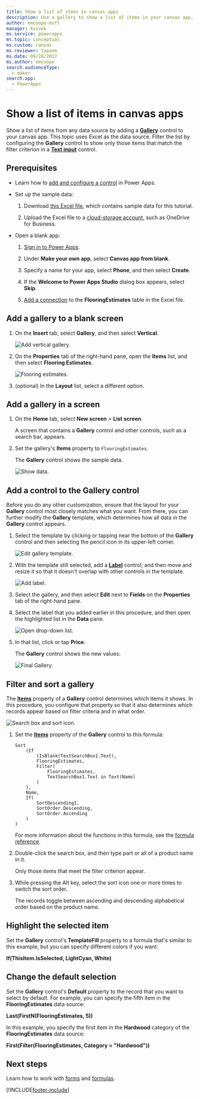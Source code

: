 ```yaml
---
title: Show a list of items in canvas apps
description: Use a gallery to show a list of items in your canvas app, and filter the list by specifying a criterion.
author: emcoope-msft
manager: kvivek
ms.service: powerapps
ms.topic: conceptual
ms.custom: canvas
ms.reviewer: tapanm
ms.date: 09/28/2017
ms.author: emcoope
search.audienceType: 
  - maker
search.app: 
  - PowerApps
---
```

# Show a list of items in canvas apps

Show a list of items from any data source by adding a **[Gallery](controls/control-gallery.md)** control to your canvas app. This topic uses Excel as the data source. Filter the list by configuring the **Gallery** control to show only those items that match the filter criterion in a **[Text input](controls/control-text-input.md)** control.

## Prerequisites

- Learn how to [add and configure a control](add-configure-controls.md) in Power Apps.

- Set up the sample data:
    1. Download [this Excel file](https://az787822.vo.msecnd.net/documentation/get-started-from-data/FlooringEstimates.xlsx), which contains sample data for this tutorial.

    2. Upload the Excel file to a [cloud-storage account](connections/cloud-storage-blob-connections.md), such as OneDrive for Business.

- Open a blank app:
    1. [Sign in to Power Apps](https://make.powerapps.com?utm_source=padocs&utm_medium=linkinadoc&utm_campaign=referralsfromdoc).

    1. Under **Make your own app**, select **Canvas app from blank**.

    1. Specify a name for your app, select **Phone**, and then select **Create**.

    1. If the **Welcome to Power Apps Studio** dialog box appears, select **Skip**.

    1. [Add a connection](add-data-connection.md) to the **FlooringEstimates** table in the Excel file.

## Add a gallery to a blank screen

1. On the **Insert** tab, select **Gallery**, and then select **Vertical**.

    ![Add vertical gallery.](./media/add-gallery/gallery-dropdown.png)

1. On the **Properties** tab of the right-hand pane, open the **Items** list, and then select **Flooring Estimates**.

    ![Flooring estimates.](./media/add-gallery/select-layout.png)

1. (optional) In the **Layout** list, select a different option.

## Add a gallery in a screen

1. On the **Home** tab, select **New screen** > **List screen**.

    A screen that contains a **Gallery** control and other controls, such as a search bar, appears.

1. Set the gallery's **Items** property to `FlooringEstimates`.

    The **Gallery** control shows the sample data.

    ![Show data.](./media/add-gallery/show-data-default.png)

## Add a control to the Gallery control
Before you do any other customization, ensure that the layout for your **Gallery** control most closely matches what you want. From there, you can further modify the **Gallery** template, which determines how all data in the **Gallery** control appears.

1. Select the template by clicking or tapping near the bottom of the **Gallery** control and then selecting the pencil icon in its upper-left corner.

    ![Edit gallery template.](./media/add-gallery/edit-item.png)

2. With the template still selected, add a **[Label](controls/control-text-box.md)** control, and then move and resize it so that it doesn't overlap with other controls in the template.

    ![Add label.](./media/add-gallery/add-text-box.png)

3. Select the gallery, and then select **Edit** next to **Fields** on the **Properties** tab of the right-hand pane.

4. Select the label that you added earlier in this procedure, and then open the highlighted list in the **Data** pane.

    ![Open drop-down list.](./media/add-gallery/open-dropdown.png)

5. In that list, click or tap **Price**.

    The **Gallery** control shows the new values.

    ![Final Gallery.](./media/add-gallery/final-gallery.png)

## Filter and sort a gallery
The **[Items](controls/properties-core.md)** property of a **Gallery** control determines which items it shows. In this procedure, you configure that property so that it also determines which records appear based on filter criteria and in what order.

![Search box and sort icon.](./media/add-gallery/text-search-box.png)

1. Set the **[Items](controls/properties-core.md)** property of the **Gallery** control to this formula:

    ```powerapps-dot
    Sort
        (If
            (IsBlank(TextSearchBox1.Text),
            FlooringEstimates,
            Filter(
                FlooringEstimates,
                TextSearchBox1.Text in Text(Name)
            )
        ),
        Name,
        If(
            SortDescending1,
            SortOrder.Descending,
            SortOrder.Ascending
        )
    )
    ```

    For more information about the functions in this formula, see the [formula reference](formula-reference.md).

1. Double-click the search box, and then type part or all of a product name in it.

    Only those items that meet the filter criterion appear.

1. While pressing the Alt key, select the sort icon one or more times to switch the sort order.

    The records toggle between ascending and descending alphabetical order based on the product name.

## Highlight the selected item
Set the **Gallery** control's **TemplateFill** property to a formula that's similar to this example, but you can specify different colors if you want:

**If(ThisItem.IsSelected, LightCyan, White)**

## Change the default selection
Set the **Gallery** control's **Default** property to the record that you want to select by default. For example, you can specify the fifth item in the **FlooringEstimates** data source:

**Last(FirstN(FlooringEstimates, 5))**

In this example, you specify the first item in the **Hardwood** category of the **FlooringEstimates** data source:

**First(Filter(FlooringEstimates, Category = "Hardwood"))**

## Next steps
Learn how to work with [forms](working-with-forms.md) and [formulas](working-with-formulas.md).


[!INCLUDE[footer-include](../../includes/footer-banner.md)]